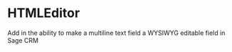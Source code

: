 # HTMLEditor
Add in the ability to make a multiline text field a WYSIWYG editable field in Sage CRM
